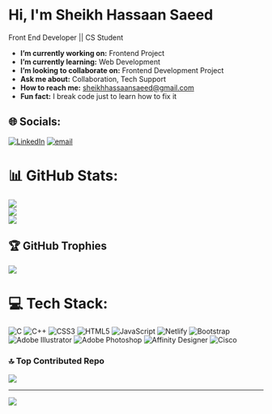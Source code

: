 # Hi, I'm Sheikh Hassaan Saeed
Front End Developer || CS Student



-  **I’m currently working on:** Frontend Project
-  **I’m currently learning:** Web Development
-  **I’m looking to collaborate on:** Frontend Development Project
-  **Ask me about:** Collaboration, Tech Support
-  **How to reach me:** sheikhhassaansaeed@gmail.com
-  **Fun fact:** I break code just to learn how to fix it


## 🌐 Socials:
[![LinkedIn](https://img.shields.io/badge/LinkedIn-%230077B5.svg?logo=linkedin&logoColor=white)](https://linkedin.com/in/sheikh-hassaan-saeed) [![email](https://img.shields.io/badge/Email-D14836?logo=gmail&logoColor=white)](mailto:sheikhhassaansaeed@gmail.com) 


# 📊 GitHub Stats:
![](https://github-readme-stats.vercel.app/api?username=sheikh-hassaan-saeed&theme=dark&hide_border=false&include_all_commits=true&count_private=false)<br/>
![](https://nirzak-streak-stats.vercel.app/?user=sheikh-hassaan-saeed&theme=dark&hide_border=false)<br/>
![](https://github-readme-stats.vercel.app/api/top-langs/?username=sheikh-hassaan-saeed&theme=dark&hide_border=false&include_all_commits=true&count_private=false&layout=compact)


## 🏆 GitHub Trophies
![](https://github-profile-trophy.vercel.app/?username=sheikh-hassaan-saeed&theme=radical&no-frame=true&no-bg=false&margin-w=4)

# 💻 Tech Stack:
![C](https://img.shields.io/badge/c-%2300599C.svg?style=for-the-badge&logo=c&logoColor=white) ![C++](https://img.shields.io/badge/c++-%2300599C.svg?style=for-the-badge&logo=c%2B%2B&logoColor=white) ![CSS3](https://img.shields.io/badge/css3-%231572B6.svg?style=for-the-badge&logo=css3&logoColor=white) ![HTML5](https://img.shields.io/badge/html5-%23E34F26.svg?style=for-the-badge&logo=html5&logoColor=white) ![JavaScript](https://img.shields.io/badge/javascript-%23323330.svg?style=for-the-badge&logo=javascript&logoColor=%23F7DF1E) ![Netlify](https://img.shields.io/badge/netlify-%23000000.svg?style=for-the-badge&logo=netlify&logoColor=#00C7B7) ![Bootstrap](https://img.shields.io/badge/bootstrap-%238511FA.svg?style=for-the-badge&logo=bootstrap&logoColor=white) ![Adobe Illustrator](https://img.shields.io/badge/adobe%20illustrator-%23FF9A00.svg?style=for-the-badge&logo=adobe%20illustrator&logoColor=white) ![Adobe Photoshop](https://img.shields.io/badge/adobe%20photoshop-%2331A8FF.svg?style=for-the-badge&logo=adobe%20photoshop&logoColor=white) ![Affinity Designer](https://img.shields.io/badge/affinity%20desginer-%231B72BE.svg?style=for-the-badge&logo=affinity-designer&logoColor=white) ![Cisco](https://img.shields.io/badge/cisco-%23049fd9.svg?style=for-the-badge&logo=cisco&logoColor=black)



### 🔝 Top Contributed Repo
![](https://github-contributor-stats.vercel.app/api?username=sheikh-hassaan-saeed&limit=5&theme=dark&combine_all_yearly_contributions=true)

---
[![](https://visitcount.itsvg.in/api?id=sheikh-hassaan-saeed&icon=0&color=1)](https://visitcount.itsvg.in)

<!-- Proudly created with GPRM ( https://gprm.itsvg.in ) -->
